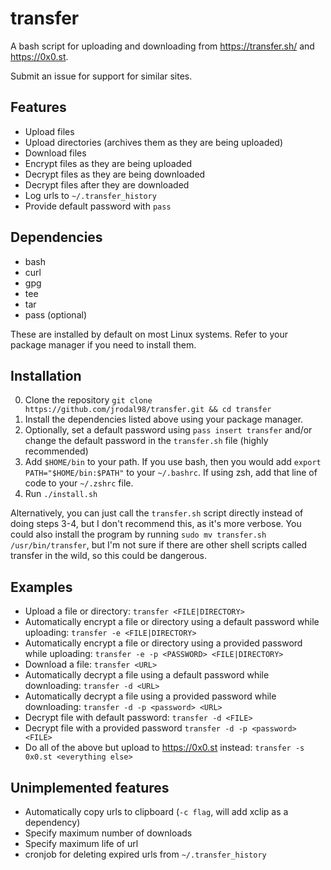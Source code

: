# transfer

A bash script for uploading and downloading from <https://transfer.sh/> and <https://0x0.st>.

Submit an issue for support for similar sites.

## Features

* Upload files
* Upload directories (archives them as they are being uploaded)
* Download files
* Encrypt files as they are being uploaded
* Decrypt files as they are being downloaded
* Decrypt files after they are downloaded
* Log urls to `~/.transfer_history`
* Provide default password with `pass`

## Dependencies

* bash
* curl
* gpg
* tee
* tar
* pass (optional)

These are installed by default on most Linux systems. Refer to your package manager if you need to install them.

## Installation

0) Clone the repository `git clone https://github.com/jrodal98/transfer.git && cd transfer`
1) Install the dependencies listed above using your package manager. 
2) Optionally, set a default password using `pass insert transfer` and/or change the default password in the `transfer.sh` file (highly recommended)
3) Add `$HOME/bin` to your path. If you use bash, then you would add `export PATH="$HOME/bin:$PATH"` to your `~/.bashrc`. If using zsh, add that line of code to your `~/.zshrc` file.
4) Run `./install.sh`

Alternatively, you can just call the `transfer.sh` script directly instead of doing steps 3-4, but I don't recommend this, as it's more verbose. You could also install the program by running `sudo mv transfer.sh /usr/bin/transfer`, but I'm not sure if there are other shell scripts called transfer in the wild, so this could be dangerous.

## Examples

* Upload a file or directory: `transfer <FILE|DIRECTORY>`
* Automatically encrypt a file or directory using a default password while uploading: `transfer -e <FILE|DIRECTORY>`
* Automatically encrypt a file or directory using a provided password while uploading: `transfer -e -p <PASSWORD> <FILE|DIRECTORY>`
* Download a file: `transfer <URL>`
* Automatically decrypt a file using a default password while downloading: `transfer -d <URL>`
* Automatically decrypt a file using a provided password while downloading: `transfer -d -p <password> <URL>`
* Decrypt file with default password: `transfer -d <FILE>`
* Decrypt file with a provided password `transfer -d -p <password> <FILE>`
* Do all of the above but upload to <https://0x0.st> instead: `transfer -s 0x0.st <everything else>`

## Unimplemented features

* Automatically copy urls to clipboard (`-c flag`, will add xclip as a dependency)
* Specify maximum number of downloads
* Specify maximum life of url
* cronjob for deleting expired urls from `~/.transfer_history`
